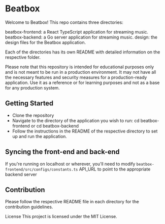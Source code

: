 # Beatbox

Welcome to Beatbox! This repo contains three directories:

beatbox-frontend: a React TypeScript application for streaming music.
beatbox-backend: a Go server application for streaming music.
design: the design files for the Beatbox application.

Each of the directories has its own README with detailed information on the respective folder.

Please note that this repository is intended for educational purposes only and is not meant to be run in a production environment. It may not have all the necessary features and security measures for a production-ready application. Use it as a reference or for learning purposes and not as a base for any production system.

## Getting Started

* Clone the repository
* Navigate to the directory of the application you wish to run: cd beatbox-frontend or cd beatbox-backend
* Follow the instructions in the README of the respective directory to set up and run the application.

## Syncing the front-end and back-end

If you're running on localhost or wherever, you'll need to modify `beatbox-frontend/src/configs/constants.ts` API_URL to point to the appropriate backend server

## Contribution

Please follow the respective README file in each directory for the contribution guidelines.

License
This project is licensed under the MIT License.